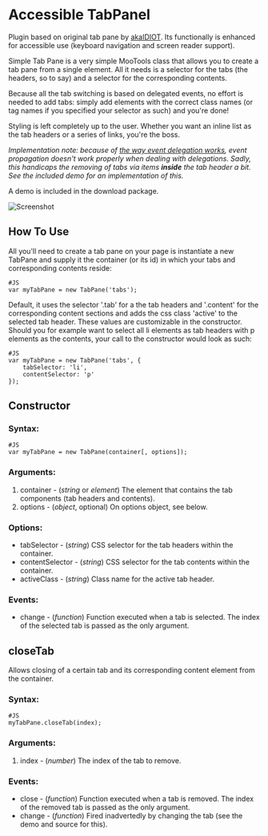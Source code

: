 Accessible TabPanel
===========

Plugin based on original tab pane by <a href="http://mootools.net/forge/profile/akaIDIOT">akaIDIOT</a>. Its functionally is enhanced for accessible use (keyboard navigation and screen reader support).

Simple Tab Pane is a very simple MooTools class that allows you to create a tab pane from a single element. All it needs is a selector for the tabs (the headers, so to say) and a selector for the corresponding contents. 

Because all the tab switching is based on delegated events, no effort is needed to add tabs: simply add elements with the correct class names (or tag names if you specified your selector as such) and you're done! 

Styling is left completely up to the user. Whether you want an inline list as the tab headers or a series of links, you're the boss. 

*Implementation note: because of [the way event delegation works](https://mootools.lighthouseapp.com/projects/24057/tickets/201-issue-with-event-propagation-in-mootools-event-delegation), event propagation doesn't work properly when dealing with delegations. Sadly, this handicaps the removing of tabs via items **inside** the tab header a bit. See the included demo for an implementation of this.* 

A demo is included in the download package. 

![Screenshot](http://www.accessiblemootoolsdemo.iao.fraunhofer.de/Mootools_Widgets/img/TabPanel.png)

How To Use
----------

All you'll need to create a tab pane on your page is instantiate a new TabPane and supply it the container (or its id) in which your tabs and corresponding contents reside:

    #JS
    var myTabPane = new TabPane('tabs');

Default, it uses the selector '.tab' for a the tab headers and '.content' for the corresponding content sections and adds the css class 'active' to the selected tab header. These values are customizable in the constructor. Should you for example want to select all li elements as tab headers with p elements as the contents, your call to the constructor would look as such:

    #JS
    var myTabPane = new TabPane('tabs', {
        tabSelector: 'li',
        contentSelector: 'p'
    });

## Constructor 

### Syntax: 

    #JS
    var myTabPane = new TabPane(container[, options]);

### Arguments: 

1. container - (*string* or *element*) The element that contains the tab components (tab headers and contents). 
2. options - (*object*, optional) On options object, see below. 

### Options: 

- tabSelector - (*string*) CSS selector for the tab headers within the container. 
- contentSelector - (*string*) CSS selector for the tab contents within the container. 
- activeClass - (*string*) Class name for the active tab header. 

### Events: 

- change - (*function*) Function executed when a tab is selected. The index of the selected tab is passed as the only argument. 

## closeTab 

Allows closing of a certain tab and its corresponding content element from the container. 

### Syntax: 

    #JS
    myTabPane.closeTab(index);

### Arguments: 

1. index - (*number*) The index of the tab to remove. 

### Events:
    
- close - (*function*) Function executed when a tab is removed. The index of the removed tab is passed as the only argument. 
- change - (*function*) Fired inadvertedly by changing the tab (see the demo and source for this). 